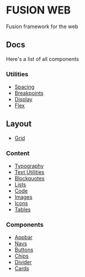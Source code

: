 # FUSION WEB

Fusion framework for the web

## Docs

Here's a list of all components

### Utilities

- [Spacing](./docs/utilities/spacing.md)
- [Breakpoints](./docs/utilities/breakpoints.md)
- [Display](./docs/utilities/display.md)
- [Flex](./docs/utilities/flex.md)

## Layout

- [Grid](./docs/layout/grid.md)

### Content

- [Typography](./docs/content/typography.md)
- [Text Utilities](./docs/content/text-utilities.md)
- [Blockquotes](./docs/content/blockquotes.md)
- [Lists](./docs/content/lists.md)
- [Code](./docs/content/code.md)
- [Images](./docs/content/images.md)
- [Icons](./docs/content/icons.md)
- [Tables](./docs/content/tables.md)

### Components

- [Appbar](./docs/components/appbar.md)
- [Navs](./docs/components/navs.md)
- [Buttons](./docs/components/buttons.md)
- [Chips](./docs/components/chips.md)
- [Divider](./docs/components/divider.md)
- [Cards](./docs/components/cards.md)
